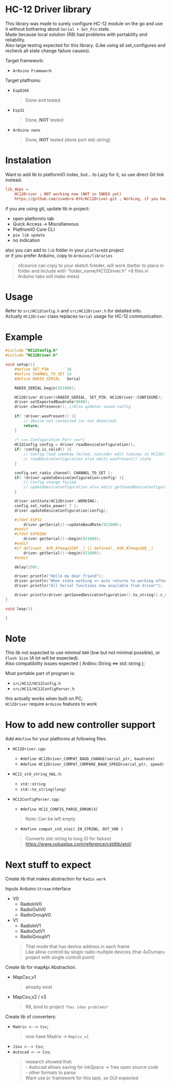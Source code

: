 # HC-12 Driver library

This library was made to surely configure HC-12 module on the go and use it without bothering about `Serial + Set_Pin` state.  
Made because local solution (R8) had problems with portability and reliability.  
Also large testing expected for this library. (Like using all set_configures and recheck all state change failure causes).

Target framework:  
- `Arduino Framework`

Target platfroms:
- `Esp8266`
    > Done and tested
- `Esp32`
    > Done, **NOT** tested
- `Arduino nano`
    > Done, **NOT** tested (done port std::string)

# Instalation

Want to add lib to platformIO index, but... to Lazy for it, so use direct Git link instead.
```ini
lib_deps = 
    HC12Driver ; NOT working now (NOT in INDEX yet)
    https://github.com/isadora-6th/HC12Driver.git ; Working, if you have access to repo
```
if you are using git, update lib in project:
 - open platformio tab
 - Quick Access -> Miscellaneous
 - PlatfromIO Core CLI
 - `pio lib update`
 - no indication  

also you can add to `lib` folder in your `platformIO` project  
or if you prefer Arduino, copy to `Arduino/libraries`  
> ofcource can copy to your sketch foleder, will work (better to place in folder and include with "folder_name/HC12Driver.h" +8 files in Arduino tabs will make mess)

# Usage
Refer to `src/HC12Config.h` and `src/HC12Driver.h` for detailed info.  
Actually `HC12Driver` class replaces `Serial` usage for HC-12 communication.


# Example

```cpp
#include "HC12Config.h"
#include "HC12Driver.h"

void setup(){
    #define SET_PIN        16
    #define CHANNEL_TO_SET 14
    #define RADIO_SERIAL   Serial

    RADIO_SERIAL.begin(921600);

    HC12Driver driver(&RADIO_SERIAL, SET_PIN, HC12Driver::CONFIGURE);
    driver.setExpectedBaudrate(9600);
    driver.checkPresence(); //Also updates saved config
    
    if( !driver.wasPresent() ){
        // device not connected (or not detected)
        return;
    }
 
    /* === Configuration Part ===*/
    HC12Config config = driver.readDeviceConfiguration();
    if( !config.is_valid() ){
        // Config read somehow failed, consider edit timings in HC12Driver.cpp
        // readDeviceConfiguration also edits wasPresent() state
    }

    config.set_radio_channel( CHANNEL_TO_SET );
    if( !driver.updateDeviceConfiguration(config) ){
        // Config change failed
        // updateDeviceConfiguration also edits getSavedDeviceConfiguration() state on success
    }

    driver.setState(HC12Driver::WORKING);
    config.set_radio_power( 7 );
    driver.updateDeviceConfiguration(config);

    #ifdef ESP32
        driver.getSerial()->updateBaudRate(921600);
    #endif
    #ifdef ESP8266
        driver.getSerial()->begin(921600);
    #endif
    #if defined(__AVR_ATmega328P__) || defined(__AVR_ATmega168__)
        driver.getSerial()->begin(921600);
    #endif

    delay(150);

    driver.println("Hello my dear friend");
    driver.println("When state working => auto returns to working after update");   
    driver.println("All Serial functions now available from driver");

    driver.println(driver.getSavedDeviceConfiguration().to_string().c_str());    
}

void loop(){

}
```

# Note
This lib not expected to use minimal `RAM` (low but not minimal possible), or `Flash Size` (A lot will be expected).  
Also compatibility issues expected ( Ardino::String <=> std::string );

Most portable part of program is:
- `src/HC12/HC12Config.h`
- `src/HC12/HC12ConfigParser.h`  

this actually works when built on PC;  
`HC12Driver` require `Arduino` features to work

# How to add new controller support
  
Add `#define` for your platforms at following files:

- `HC12Driver.cpp`:  
    - `#define HC12Driver_COMPAT_BAUD_CHANGE(serial_ptr, baudrate)`
    - `#define HC12Driver_COMPAT_COMPARE_BAUD_SPEED(serial_ptr, speed)`

- `HC12_std_string_HAL.h`:
    - `std::string`
    - `std::to_string(long)`
 
- `HC12ConfigParser.cpp`:
    - `#define HC12_CONFIG_PARSE_ERROR(X)`
    > Note: Can be left empty
    - `#define compat_std_stoi( IN_STRING, OUT_VAR )`
    > Converts std::string to long (0 for failure)  
    https://www.cplusplus.com/reference/cstdlib/atol/

# Next stuff to expect
Create lib that makes abstraction for `Radio work`

Inputs Arduino `Stream` interface
- V0
    - RadioInV0
    - RadioOutV0
    - RadioGroupV0
- V1
    - RadioInV1
    - RadioOutV1
    - RadioGroupV1
    > That mode that has device address in each frame  
      Like allow controll by single radio multiple devices
      (that 4xDumaru project with single controll point)  

Create lib for mapApi Abstraction.
- MapCsv_v1 
    > already exist
- MapCsv_v2 / v3
    > R8, bind to project `*has idea problems*`  

Create lib of converters: 
- `Madrix <--> Csv`;
    > now have Madrix -> `MapCsv_v1`
- `Jinx <--> Csv`;  
- `Autocad <--> Csv`;
    > research showed that:  
        - Autocad allows saving for inkSpace -> free open source code  
        - other formats to parse  
        Want use `Qt` framework for this task, so GUI expected
